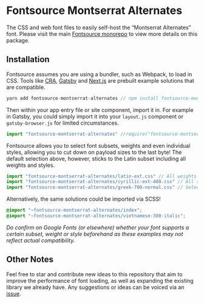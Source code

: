 # Fontsource Montserrat Alternates

The CSS and web font files to easily self-host the “Montserrat Alternates” font. Please visit the main [Fontsource monorepo](https://github.com/DecliningLotus/fontsource) to view more details on this package.

## Installation

Fontsource assumes you are using a bundler, such as Webpack, to load in CSS. Tools like [CRA](https://create-react-app.dev/), [Gatsby](https://www.gatsbyjs.org/) and [Next.js](https://nextjs.org/) are prebuilt example solutions that are compatible.

```javascript
yarn add fontsource-montserrat-alternates // npm install fontsource-montserrat-alternates
```

Then within your app entry file or site component, import it in. For example in Gatsby, you could simply import it into your `layout.js` component or `gatsby-browser.js` for limited circumstances.

```javascript
import "fontsource-montserrat-alternates" //require("fontsource-montserrat-alternates")
```

Fontsource allows you to select font subsets, weights and even individual styles, allowing you to cut down on payload sizes to the last byte! The default selection above, however, sticks to the Latin subset including all weights and styles.

```javascript
import "fontsource-montserrat-alternates/latin-ext.css" // All weights and styles included.
import "fontsource-montserrat-alternates/cyrillic-ext-400.css" // All styles included.
import "fontsource-montserrat-alternates/greek-700-normal.css" // Select either normal or italic.
```

Alternatively, the same solutions could be imported via SCSS!

```scss
@import "~fontsource-montserrat-alternates/index";
@import "~fontsource-montserrat-alternates/vietnamese-300-italic";
```

_Do confirm on Google Fonts (or elsewhere) whether your font supports a certain subset, weight or style beforehand as these examples may not reflect actual compatibility._

## Other Notes

Feel free to star and contribute new ideas to this repository that aim to improve the performance of font loading, as well as expanding the existing library we already have. Any suggestions or ideas can be voiced via an [issue](https://github.com/DecliningLotus/fontsource/issues).
